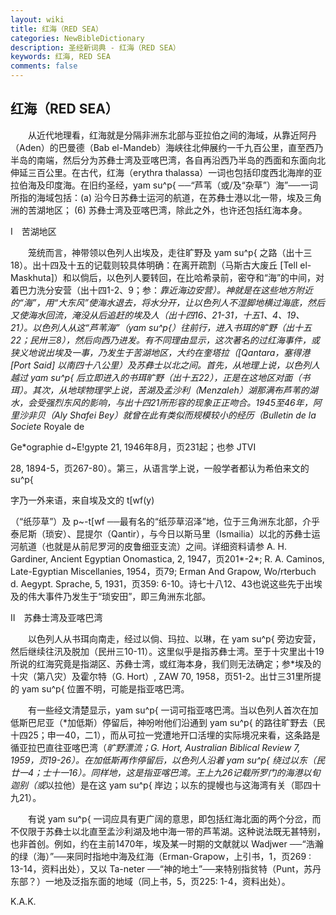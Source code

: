 ```yaml
---
layout: wiki
title: 红海（RED SEA）
categories: NewBibleDictionary
description: 圣经新词典 - 红海（RED SEA）
keywords: 红海, RED SEA
comments: false
---
```


## 红海（RED SEA）

　　从近代地理看，红海就是分隔非洲东北部与亚拉伯之间的海域，从靠近阿丹（Aden）的巴曼德（Bab el-Mandeb）海峡往北伸展约一千九百公里，直至西乃半岛的南端，然后分为苏彝士湾及亚喀巴湾，各自再沿西乃半岛的西面和东面向北伸延三百公里。在古代，红海（erythra thalassa）一词也包括印度西北海岸的亚拉伯海及印度海。在旧约圣经，yam su^p{ ──“芦苇（或/及“杂草”）海”──一词所指的海域包括：(a) 沿今日苏彝士运河的航道，在苏彝士港以北一带，埃及三角洲的苦湖地区； (6) 苏彝士湾及亚喀巴湾，除此之外，也许还包括红海本身。

Ⅰ　苦湖地区

　　笼统而言，神带领以色列人出埃及，走往旷野及 yam su^p{ 之路（出十三18）。出十四及十五的记载则较具体明确：在离开疏割（马斯古大废丘 [Tell el-Maskhuta]）和以倘后，以色列人要转回，在比哈希录前，密夺和“海”的中间，对着巴力洗分安营（出十四1-2、9；参：*靠近海边安营）。神就是在这些地方附近的“海”，用“大东风”使海水退去，将水分开，让以色列人不湿脚地横过海底，然后又使海水回流，淹没从后追赶的埃及人（出十四16、21-31，十五1、4、19、21）。以色列人从这“芦苇海”（yam su^p{）往前行，进入书珥的旷野（出十五22；民卅三8），然后向西乃进发。有不同理由显示，这次著名的过红海事件，或狭义地说出埃及一事，乃发生于苦湖地区，大约在奎塔拉（[Qantara，塞得港 [Port Said] 以南四十八公里）及苏彝士以北之间。首先，从地理上说，以色列人越过 yam su^p{ 后立即进入的书珥旷野（出十五22），正是在这地区对面（*书珥）。其次，从地球物理学上说，苦湖及孟沙利（Menzaleh）湖那满布芦苇的湖水，会受强烈东风的影响，与出十四21所形容的现象正正吻合。1945至46年，阿里沙非贝（Aly Shafei Bey）就曾在此有类似而规模较小的经历（Bulletin de la Socie*te* Royale de

Ge*ographie d~E!gypte 21, 1946年8月，页231起；也参 JTVI

28, 1894-5，页267-80）。第三，从语言学上说，一般学者都认为希伯来文的 su^p{

字乃一外来语，来自埃及文的 t[wf(y)

（“纸莎草”）及 p~-t[wf ──最有名的“纸莎草沼泽”地，位于三角洲东北部，介乎泰尼斯（琐安）、昆提尔（Qantir），与今日以斯马里（Ismailia）以北的苏彝士运河航道（也就是从前尼罗河的皮鲁细亚支流）之间。详细资料请参 A. H. Gardiner, Ancient Egyptian Onomastica, 2, 1947，页201*-2*; R. A. Caminos, Late-Egyptian Miscellanies, 1954，页79; Erman And Grapow, Wo/rterbuch d. Aegypt. Sprache, 5, 1931，页359: 6-10。诗七十八12、43也说这些先于出埃及的伟大事件乃发生于“琐安田”，即三角洲东北部。

Ⅱ　苏彝士湾及亚喀巴湾

　　以色列人从书珥向南走，经过以倘、玛拉、以琳，在 yam su^p{ 旁边安营，然后继续往汛及脱加（民卅三10-11）。这里似乎是指苏彝士湾。至于十灾里出十19所说的红海究竟是指湖区、苏彝士湾，或红海本身，我们则无法确定；参*埃及的十灾（第八灾）及霍尔特（G. Hort）, ZAW 70, 1958，页51-2。出廿三31里所提的 yam su^p{ 位置不明，可能是指亚喀巴湾。

　　有一些经文清楚显示，yam su^p{ 一词可指亚喀巴湾。当以色列人首次在加低斯巴尼亚（*加低斯）停留后，神吩咐他们沿通到 yam su^p{ 的路往旷野去（民十四25；申一40，二1），而从可拉一党遭地开口活埋的实际境况来看，这条路是循亚拉巴直往亚喀巴湾（*旷野漂流；G. Hort, Australian Biblical Review 7, 1959，页19-26）。在加低斯再作停留后，以色列人沿着 yam su^p{ 绕过以东（民廿一4；士十一16）。同样地，这是指亚喀巴湾。王上九26记载所罗门的海港以旬迦别（或*以拉他）是在这 yam su^p{ 岸边；以东的提幔也与这海湾有关（耶四十九21）。

　　有说 yam su^p{ 一词应具有更广阔的意思，即包括红海北面的两个分岔，而不仅限于苏彝士以北直至孟沙利湖及地中海一带的芦苇湖。这种说法既无甚特别，也非首创。例如，约在主前1470年，埃及某一时期的文献就以 Wadjwer ──“浩瀚的绿（海）”──来同时指地中海及红海（Erman-Grapow，上引书，1，页269 : 13-14，资料出处），又以 Ta-neter ──“神的地土”──来特别指贫特（Punt，苏丹东部？）一地及泛指东面的地域（同上书，5，页225: 1-4，资料出处）。

K.A.K.








